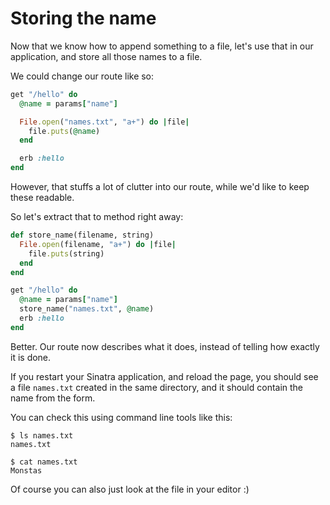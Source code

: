 # Storing the name

Now that we know how to append something to a file, let's use that in our
application, and store all those names to a file.

We could change our route like so:

```ruby
get "/hello" do
  @name = params["name"]

  File.open("names.txt", "a+") do |file|
    file.puts(@name)
  end

  erb :hello
end
```

However, that stuffs a lot of clutter into our route, while we'd like to keep
these readable.

So let's extract that to method right away:

```ruby
def store_name(filename, string)
  File.open(filename, "a+") do |file|
    file.puts(string)
  end
end

get "/hello" do
  @name = params["name"]
  store_name("names.txt", @name)
  erb :hello
end
```

Better. Our route now describes what it does, instead of telling how exactly
it is done.

If you restart your Sinatra application, and reload the page, you should see
a file `names.txt` created in the same directory, and it should contain the
name from the form.

You can check this using command line tools like this:

```
$ ls names.txt
names.txt

$ cat names.txt
Monstas
```

Of course you can also just look at the file in your editor :)
